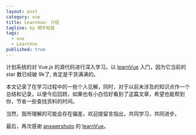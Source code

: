 ```yaml
---
layout: post
category: vue
title: LearnVue: 介绍
tagline: by 明不知昔
tags: 
  - vue
  - LearnVue
published: true
---
```


计划系统的对 Vue.js 的源代码进行深入学习。以 [learnVue](https://github.com/answershuto/learnVue) 入门，因为它当前的 star 数已经破 9k了, 肯定是干货满满的。

本文记录了在学习过程中的一些个人见解，同时，对于以前未涉及的知识点作一个总结和记录，以便今后回顾，如果也有小白恰好看到了这篇文章，希望也能帮到你，节省一些查找资料的时间。

当然，我所理解的可能会存在偏差，欢迎提留言指出，共同学习，共同进步。

最后，再次感谢 [answershuto](https://github.com/answershuto) 的 [learnVue](https://github.com/answershuto/learnVue)。

